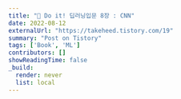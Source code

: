 ```yaml
---
title: "📗 Do it! 딥러닝입문 8장 : CNN"
date: 2022-08-12
externalUrl: "https://takeheed.tistory.com/19"
summary: "Post on Tistory"
tags: ['Book', 'ML']
contributors: []
showReadingTime: false
_build:
  render: never
  list: local
---
```

